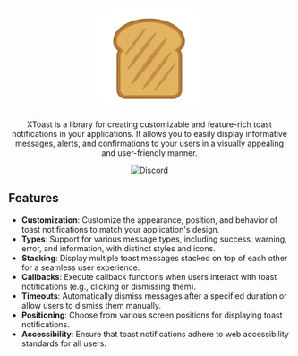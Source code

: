 <p align="center">
	<a href="" target="blank">
		<img style="border-radius: 40px;" src="docs/assets/img/toast.png" width="200" alt="Toast Logo" />
	</a>
</p>

<p align="center">
	XToast is a library for creating customizable and feature-rich toast notifications in your applications. It allows you to easily display informative messages, alerts, and confirmations to your users in a visually appealing and user-friendly manner.
</p>
<p align="center">
		<a href="#">
			<img src="https://img.shields.io/badge/version-v1.0.0-blue" alt="Discord"/>
		</a>
</p>

## Features

- **Customization**: Customize the appearance, position, and behavior of toast notifications to match your application's design.
- **Types**: Support for various message types, including success, warning, error, and information, with distinct styles and icons.
- **Stacking**: Display multiple toast messages stacked on top of each other for a seamless user experience.
- **Callbacks**: Execute callback functions when users interact with toast notifications (e.g., clicking or dismissing them).
- **Timeouts**: Automatically dismiss messages after a specified duration or allow users to dismiss them manually.
- **Positioning**: Choose from various screen positions for displaying toast notifications.
- **Accessibility**: Ensure that toast notifications adhere to web accessibility standards for all users.


